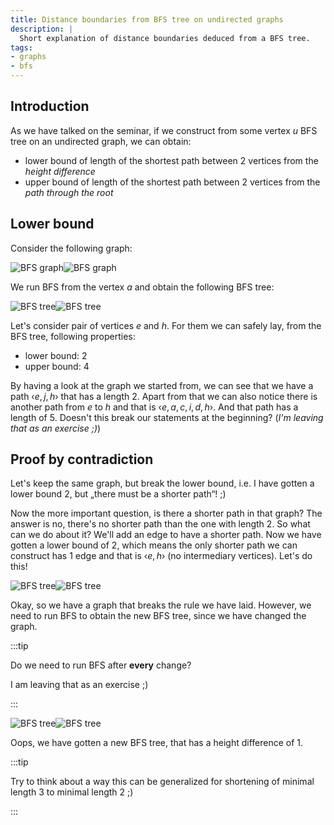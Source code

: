 ```yaml
---
title: Distance boundaries from BFS tree on undirected graphs
description: |
  Short explanation of distance boundaries deduced from a BFS tree.
tags:
- graphs
- bfs
---
```


## Introduction

As we have talked on the seminar, if we construct from some vertex $u$ BFS tree on an undirected graph, we can obtain:

- lower bound of length of the shortest path between 2 vertices from the _height difference_
- upper bound of length of the shortest path between 2 vertices from the _path through the root_

## Lower bound

Consider the following graph:

![BFS graph](/files/ib002/bfs-tree/bfs_graph_light.svg#gh-light-mode-only)![BFS graph](/files/ib002/bfs-tree/bfs_graph_dark.svg#gh-dark-mode-only)

We run BFS from the vertex $a$ and obtain the following BFS tree:

![BFS tree](/files/ib002/bfs-tree/bfs_tree_light.svg#gh-light-mode-only)![BFS tree](/files/ib002/bfs-tree/bfs_tree_dark.svg#gh-dark-mode-only)

Let's consider pair of vertices $e$ and $h$. For them we can safely lay, from the BFS tree, following properties:

- lower bound: $2$
- upper bound: $4$

By having a look at the graph we started from, we can see that we have a path ‹$e, j, h$› that has a length 2. Apart from that we can also notice there is another path from $e$ to $h$ and that is ‹$e, a, c, i, d, h$›. And that path has a length of $5$. Doesn't this break our statements at the beginning? (_I'm leaving that as an exercise ;)_)

## Proof by contradiction

Let's keep the same graph, but break the lower bound, i.e. I have gotten a lower bound $2$, but „there must be a shorter path“! ;)

Now the more important question, is there a shorter path in that graph? The answer is no, there's no shorter path than the one with length $2$. So what can we do about it? We'll add an edge to have a shorter path. Now we have gotten a lower bound of $2$, which means the only shorter path we can construct has $1$ edge and that is ‹$e, h$› (no intermediary vertices). Let's do this!

![BFS tree](/files/ib002/bfs-tree/bfs_graph_with_additional_edge_light.svg#gh-light-mode-only)![BFS tree](/files/ib002/bfs-tree/bfs_graph_with_additional_edge_dark.svg#gh-dark-mode-only)

Okay, so we have a graph that breaks the rule we have laid. However, we need to run BFS to obtain the new BFS tree, since we have changed the graph.

:::tip

Do we need to run BFS after **every** change?

­I am leaving that as an exercise ;)

:::

![BFS tree](/files/ib002/bfs-tree/bfs_tree_with_additional_edge_light.svg#gh-light-mode-only)![BFS tree](/files/ib002/bfs-tree/bfs_tree_with_additional_edge_dark.svg#gh-dark-mode-only)

Oops, we have gotten a new BFS tree, that has a height difference of 1.

:::tip

Try to think about a way this can be generalized for shortening of minimal length 3 to minimal length 2 ;)

:::
